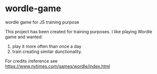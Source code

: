 # wordle-game
wordle game for JS training purpose

This project has been created for training purposes.
I like playing Wordle game and wanted:
1) play it more often than once a day
2) train creating similar dunctionality.

For credits /reference see https://www.nytimes.com/games/wordle/index.html